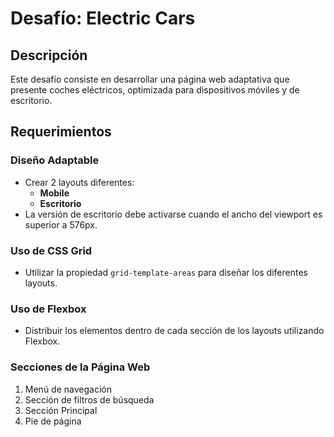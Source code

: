 # Desafío: Electric Cars

## Descripción
Este desafío consiste en desarrollar una página web adaptativa que presente coches eléctricos, optimizada para dispositivos móviles y de escritorio.

## Requerimientos

### Diseño Adaptable
- Crear 2 layouts diferentes:
  * **Mobile**
  * **Escritorio**
- La versión de escritorio debe activarse cuando el ancho del viewport es superior a 576px.

### Uso de CSS Grid
- Utilizar la propiedad `grid-template-areas` para diseñar los diferentes layouts.

### Uso de Flexbox
- Distribuir los elementos dentro de cada sección de los layouts utilizando Flexbox.

### Secciones de la Página Web
1. Menú de navegación
2. Sección de filtros de búsqueda
3. Sección Principal
4. Pie de página
